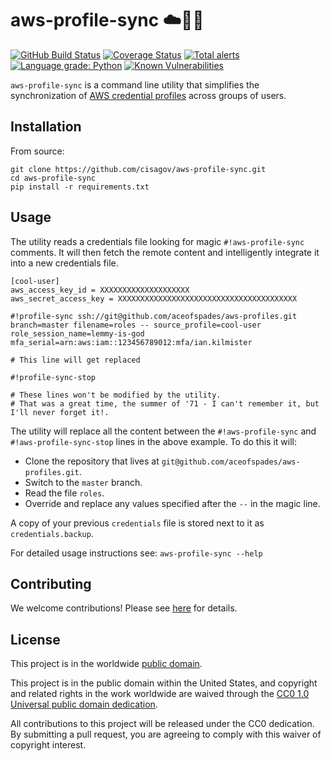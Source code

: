 # aws-profile-sync ☁️🧻🚰 #

[![GitHub Build Status](https://github.com/cisagov/aws-profile-sync/workflows/build/badge.svg)](https://github.com/cisagov/aws-profile-sync/actions)
[![Coverage Status](https://coveralls.io/repos/github/cisagov/aws-profile-sync/badge.svg?branch=develop)](https://coveralls.io/github/cisagov/aws-profile-sync?branch=develop)
[![Total alerts](https://img.shields.io/lgtm/alerts/g/cisagov/aws-profile-sync.svg?logo=lgtm&logoWidth=18)](https://lgtm.com/projects/g/cisagov/aws-profile-sync/alerts/)
[![Language grade: Python](https://img.shields.io/lgtm/grade/python/g/cisagov/aws-profile-sync.svg?logo=lgtm&logoWidth=18)](https://lgtm.com/projects/g/cisagov/aws-profile-sync/context:python)
[![Known Vulnerabilities](https://snyk.io/test/github/cisagov/aws-profile-sync/develop/badge.svg)](https://snyk.io/test/github/cisagov/aws-profile-sync)

`aws-profile-sync` is a command line utility that simplifies the synchronization
of
[AWS credential profiles](https://docs.aws.amazon.com/cli/latest/userguide/cli-configure-files.html)
across groups of users.

## Installation ##

From source:

```console
git clone https://github.com/cisagov/aws-profile-sync.git
cd aws-profile-sync
pip install -r requirements.txt
```

## Usage ##

The utility reads a credentials file looking for magic `#!aws-profile-sync` comments.
It will then fetch the remote content and intelligently integrate it into a new
credentials file.

```gitconfig
[cool-user]
aws_access_key_id = XXXXXXXXXXXXXXXXXXXX
aws_secret_access_key = XXXXXXXXXXXXXXXXXXXXXXXXXXXXXXXXXXXXXXXX

#!profile-sync ssh://git@github.com/aceofspades/aws-profiles.git branch=master filename=roles -- source_profile=cool-user role_session_name=lemmy-is-god mfa_serial=arn:aws:iam::123456789012:mfa/ian.kilmister

# This line will get replaced

#!profile-sync-stop

# These lines won't be modified by the utility.
# That was a great time, the summer of '71 - I can't remember it, but I'll never forget it!.
```

The utility will replace all the content between the `#!aws-profile-sync` and
`#!aws-profile-sync-stop` lines in the above example.  To do this it will:

- Clone the repository that lives at `git@github.com/aceofspades/aws-profiles.git`.
- Switch to the `master` branch.
- Read the file `roles`.
- Override and replace any values specified after the `--` in the magic line.

A copy of your previous `credentials` file is stored next to it as `credentials.backup`.

For detailed usage instructions see: `aws-profile-sync --help`

## Contributing ##

We welcome contributions!  Please see [here](CONTRIBUTING.md) for
details.

## License ##

This project is in the worldwide [public domain](LICENSE).

This project is in the public domain within the United States, and
copyright and related rights in the work worldwide are waived through
the [CC0 1.0 Universal public domain
dedication](https://creativecommons.org/publicdomain/zero/1.0/).

All contributions to this project will be released under the CC0
dedication. By submitting a pull request, you are agreeing to comply
with this waiver of copyright interest.
